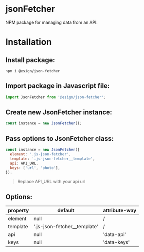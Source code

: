 # jsonFetcher

NPM package for managing data from an API.

# Installation

## Install package:

```
npm i @esign/json-fetcher
```

## Import package in Javascript file:

```javascript
import JsonFetcher from '@esign/json-fetcher';
```

## Create new JsonFetcher instance:

```javascript
const instance = new JsonFetcher();
```

## Pass options to JsonFetcher class:

```javascript
const instance = new JsonFetcher({
  element: '.js-json-fetcher',
  template: '.js-json-fetcher__template',
  api: API_URL,
  keys: ['url', 'photo'],
});
```

> Replace API_URL with your api url

## Options:

| property | default                        | attribute-way |
| -------- | ------------------------------ | ------------- |
| element  | null                           | /             |
| template | '.js-json-fetcher\_\_template' | /             |
| api      | null                           | 'data-api'    |
| keys     | null                           | 'data-keys'   |

